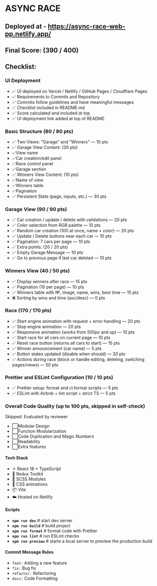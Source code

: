 # ASYNC RACE

## Deployed at - https://async-race-web-pp.netlify.app/

## Final Score: (390 / 400)

## Checklist:

### UI Deployment

- ✅ UI deployed on Vercel / Netlify / GitHub Pages / Cloudflare Pages
- ✅ Requirements to Commits and Repository
- ✅ Commits follow guidelines and have meaningful messages
- ✅ Checklist included in README.md
- ✅ Score calculated and included at top
- ✅ UI deployment link added at top of README

### Basic Structure (80 / 80 pts)

- ✅ Two Views: "Garage" and "Winners" — 10 pts
- ✅ Garage View Content: (30 pts)
- ✅View name
- ✅Car creation/edit panel
- ✅Race control panel
- ✅Garage section
- ✅ Winners View Content: (10 pts)
- ✅Name of view
- ✅Winners table
- ✅Pagination
- ✅ Persistent State (page, inputs, etc.) — 30 pts

### Garage View (90 / 90 pts)

- ✅ Car creation / update / delete with validations — 20 pts
- ✅ Color selection from RGB palette — 10 pts
- ✅ Random car creation (100 at once, name + color) — 20 pts
- ✅ Update / Delete buttons near each car — 10 pts
- ✅ Pagination: 7 cars per page — 10 pts
- ✅ Extra points: (20 / 20 pts)
- ✅ Empty Garage Message — 10 pts
- ✅ Go to previous page if last car deleted — 10 pts

### Winners View (40 / 50 pts)

- ✅ Display winners after race — 15 pts
- ✅ Pagination (10 per page) — 10 pts
- ✅ Winners table with №, image, name, wins, best time — 15 pts
- ❌ Sorting by wins and time (asc/desc) — 0 pts

### Race (170 / 170 pts)

- ✅ Start engine animation with request + error handling — 20 pts
- ✅ Stop engine animation — 20 pts
- ✅ Responsive animation (works from 500px and up) — 10 pts
- ✅ Start race for all cars on current page — 10 pts
- ✅ Reset race button (returns all cars to start) — 15 pts
- ✅ Winner announcement (car name) — 5 pts
- ✅ Button states updated (disable when should) — 20 pts
- ✅ Actions during race (block or handle editing, deleting, switching pages/views) — 50 pts

### Prettier and ESLint Configuration (10 / 10 pts)

- ✅ Prettier setup: format and ci:format scripts — 5 pts
- ✅ ESLint with Airbnb + lint script + strict TS — 5 pts

### Overall Code Quality (up to 100 pts, skipped in self-check)

Skipped: Evaluated by reviewer
- ⬜Modular Design
- ⬜Function Modularization
- ⬜Code Duplication and Magic Numbers
- ⬜Readability
- ⬜Extra features

#### Tech Stack

- ⚛️ React 18 + TypeScript
- 🎯 Redux Toolkit
- 🎨 SCSS Modules
- 🚗 CSS animations
- 📦 Vite
- ☁️ Hosted on Netlify

#### Scripts

- **`npm run dev`**       # start dev server
- **`npm run build`**     # build project
- **`npm run format`**    # format code with Prettier
- **`npm run lint`**      # run ESLint checks
- **`npm run preview`**   # starts a local server to preview the production build

#### Commit Message Rules

- `feat:` Adding a new feature
- `fix:` Bug fix
- `refactor:` Refactoring
- `docs:` Code Formatting
